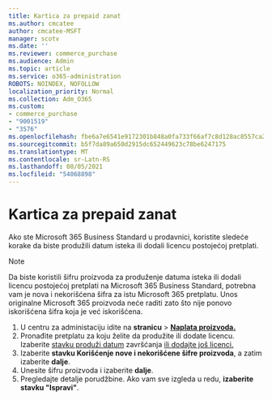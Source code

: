 ```yaml
---
title: Kartica za prepaid zanat
ms.author: cmcatee
author: cmcatee-MSFT
manager: scotv
ms.date: ''
ms.reviewer: commerce_purchase
ms.audience: Admin
ms.topic: article
ms.service: o365-administration
ROBOTS: NOINDEX, NOFOLLOW
localization_priority: Normal
ms.collection: Adm_O365
ms.custom:
- commerce_purchase
- "9001519"
- "3576"
ms.openlocfilehash: fbe6a7e6541e9172301b848a0fa733f66af7c8d128ac8557ca2cd62cad1d06ad
ms.sourcegitcommit: b5f7da89a650d2915dc652449623c78be6247175
ms.translationtype: MT
ms.contentlocale: sr-Latn-RS
ms.lasthandoff: 08/05/2021
ms.locfileid: "54068898"
---
```

# <a name="retail-prepaid-card"></a>Kartica za prepaid zanat

Ako ste Microsoft 365 Business Standard u prodavnici, koristite sledeće korake da biste produžili datum isteka ili dodali licencu postojećoj pretplati.

> [!NOTE]
> Da biste koristili šifru proizvoda za produženje datuma isteka ili dodali licencu postojećoj pretplati na Microsoft 365 Business Standard, potrebna vam je nova i nekorišćena šifra za istu Microsoft 365 pretplatu. Unos originalne Microsoft 365 proizvoda neće raditi zato što nije ponovo iskorišćena šifra koja je već iskorišćena.

1. U centru za administaciju idite na **stranicu**  >  **[Naplata proizvoda.](https://go.microsoft.com/fwlink/p/?linkid=842054)**
2. Pronađite pretplatu za koju želite da produžite ili dodate licencu. Izaberite [stavku produži datum](https://go.microsoft.com/fwlink/p/?linkid=842054) završćanja [ili dodajte još licenci.](https://go.microsoft.com/fwlink/p/?linkid=842054)
3. Izaberite **stavku Korišćenje nove i nekorišćene šifre proizvoda**, a zatim izaberite **dalje**.
4. Unesite šifru proizvoda i izaberite **dalje**.
5. Pregledajte detalje porudžbine. Ako vam sve izgleda u redu, **izaberite stavku "Ispravi"**.